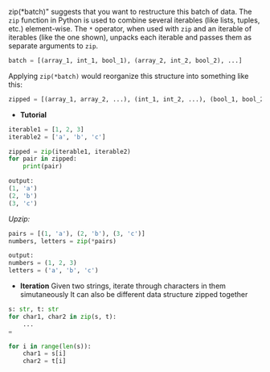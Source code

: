 zip(*batch)" suggests that you want to restructure this batch of data. 
The `zip` function in Python is used to combine several iterables (like lists, tuples, etc.) element-wise. The `*` operator, when used with `zip` and an iterable of iterables (like the one shown), unpacks each iterable and passes them as separate arguments to `zip`.

```python
batch = [(array_1, int_1, bool_1), (array_2, int_2, bool_2), ...]
```

Applying `zip(*batch)` would reorganize this structure into something like this:

```python
zipped = [(array_1, array_2, ...), (int_1, int_2, ...), (bool_1, bool_2, ...)]
```

- **Tutorial**
```python
iterable1 = [1, 2, 3]
iterable2 = ['a', 'b', 'c']

zipped = zip(iterable1, iterable2)
for pair in zipped:
    print(pair)

output:
(1, 'a')
(2, 'b')
(3, 'c')
```

*Upzip:*
```python
pairs = [(1, 'a'), (2, 'b'), (3, 'c')]
numbers, letters = zip(*pairs)

output:
numbers = (1, 2, 3)
letters = ('a', 'b', 'c')
```

- **Iteration**
Given two strings, iterate through characters in them simutaneously
It can also be different data structure zipped together
```python
s: str, t: str
for char1, char2 in zip(s, t):
	...
=

for i in range(len(s)):
	char1 = s[i]
	char2 = t[i]
```
